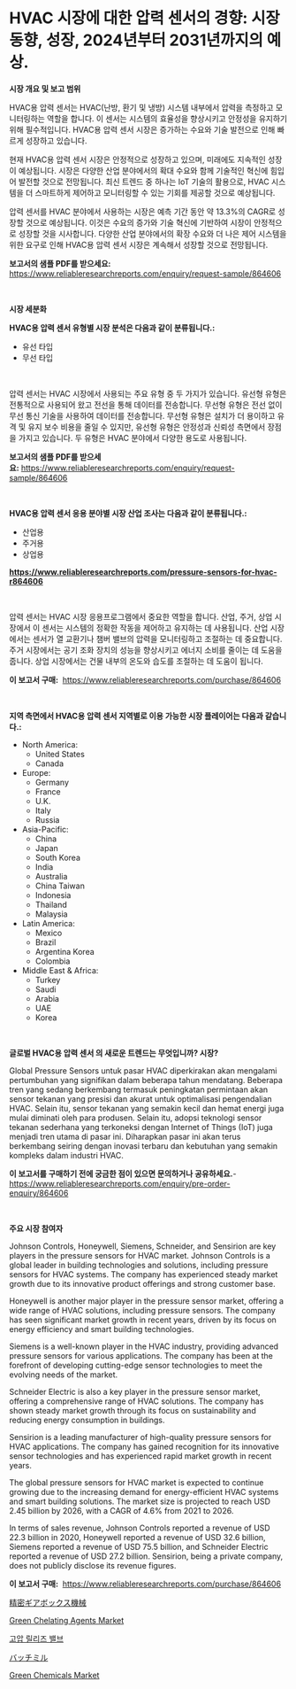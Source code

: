 <p><h1>HVAC 시장에 대한 압력 센서의 경향: 시장 동향, 성장, 2024년부터 2031년까지의 예상.</h1></p><p><strong>시장 개요 및 보고 범위</strong></p>
<p><p>HVAC용 압력 센서는 HVAC(난방, 환기 및 냉방) 시스템 내부에서 압력을 측정하고 모니터링하는 역할을 합니다. 이 센서는 시스템의 효율성을 향상시키고 안정성을 유지하기 위해 필수적입니다. HVAC용 압력 센서 시장은 증가하는 수요와 기술 발전으로 인해 빠르게 성장하고 있습니다. </p><p>현재 HVAC용 압력 센서 시장은 안정적으로 성장하고 있으며, 미래에도 지속적인 성장이 예상됩니다. 시장은 다양한 산업 분야에서의 확대 수요와 함께 기술적인 혁신에 힘입어 발전할 것으로 전망됩니다. 최신 트렌드 중 하나는 IoT 기술의 활용으로, HVAC 시스템을 더 스마트하게 제어하고 모니터링할 수 있는 기회를 제공할 것으로 예상됩니다.</p><p>압력 센서를 HVAC 분야에서 사용하는 시장은 예측 기간 동안 약 13.3%의 CAGR로 성장할 것으로 예상됩니다. 이것은 수요의 증가와 기술 혁신에 기반하여 시장이 안정적으로 성장할 것을 시사합니다. 다양한 산업 분야에서의 확장 수요와 더 나은 제어 시스템을 위한 요구로 인해 HVAC용 압력 센서 시장은 계속해서 성장할 것으로 전망됩니다.</p></p>
<p><strong>보고서의 샘플 PDF를 받으세요:</strong> <a href="https://www.reliableresearchreports.com/enquiry/request-sample/864606">https://www.reliableresearchreports.com/enquiry/request-sample/864606</a></p>
<p>&nbsp;</p>
<p><strong>시장 세분화</strong></p>
<p><strong>HVAC용 압력 센서 유형별 시장 분석은 다음과 같이 분류됩니다.:</strong></p>
<p><ul><li>유선 타입</li><li>무선 타입</li></ul></p>
<p>&nbsp;</p>
<p><p>압력 센서는 HVAC 시장에서 사용되는 주요 유형 중 두 가지가 있습니다. 유선형 유형은 전통적으로 사용되어 왔고 전선을 통해 데이터를 전송합니다. 무선형 유형은 전선 없이 무선 통신 기술을 사용하여 데이터를 전송합니다. 무선형 유형은 설치가 더 용이하고 유격 및 유지 보수 비용을 줄일 수 있지만, 유선형 유형은 안정성과 신뢰성 측면에서 장점을 가지고 있습니다. 두 유형은 HVAC 분야에서 다양한 용도로 사용됩니다.</p></p>
<p><strong>보고서의 샘플 PDF를 받으세요:</strong>&nbsp;<a href="https://www.reliableresearchreports.com/enquiry/request-sample/864606">https://www.reliableresearchreports.com/enquiry/request-sample/864606</a></p>
<p>&nbsp;</p>
<p><strong> HVAC용 압력 센서 응용 분야별 시장 산업 조사는 다음과 같이 분류됩니다.:</strong></p>
<p><ul><li>산업용</li><li>주거용</li><li>상업용</li></ul></p>
<p><strong><a href="https://www.reliableresearchreports.com/pressure-sensors-for-hvac-r864606">https://www.reliableresearchreports.com/pressure-sensors-for-hvac-r864606</a></strong></p>
<p>&nbsp;</p>
<p><p>압력 센서는 HVAC 시장 응용프로그램에서 중요한 역할을 합니다. 산업, 주거, 상업 시장에서 이 센서는 시스템의 정확한 작동을 제어하고 유지하는 데 사용됩니다. 산업 시장에서는 센서가 열 교환기나 챔버 밸브의 압력을 모니터링하고 조절하는 데 중요합니다. 주거 시장에서는 공기 조화 장치의 성능을 향상시키고 에너지 소비를 줄이는 데 도움을 줍니다. 상업 시장에서는 건물 내부의 온도와 습도를 조절하는 데 도움이 됩니다.</p></p>
<p><strong>이 보고서 구매:</strong>&nbsp; <a href="https://www.reliableresearchreports.com/purchase/864606">https://www.reliableresearchreports.com/purchase/864606</a></p>
<p>&nbsp;</p>
<p><strong>지역 측면에서 HVAC용 압력 센서 지역별로 이용 가능한 시장 플레이어는 다음과 같습니다.:</strong></p>
<p><ul>
    <li>
        North America:
        <ul>
            <li>United States</li>
            <li>Canada</li>
        </ul>
    </li>
    <li>
        Europe:
        <ul>
            <li>Germany</li>
            <li>France</li>
            <li>U.K.</li>
            <li>Italy</li>
            <li>Russia</li>
        </ul>
    </li>
    <li>
        Asia-Pacific:
        <ul>
            <li>China</li>
            <li>Japan</li>
            <li>South Korea</li>
            <li>India</li>
            <li>Australia</li>
            <li>China Taiwan</li>
            <li>Indonesia</li>
            <li>Thailand</li>
            <li>Malaysia</li>
        </ul>
    </li>
    <li>
        Latin America:
        <ul>
            <li>Mexico</li>
            <li>Brazil</li>
            <li>Argentina Korea</li>
            <li>Colombia</li>
        </ul>
    </li>
    <li>
        Middle East & Africa:
        <ul>
            <li>Turkey</li>
            <li>Saudi</li>
            <li>Arabia</li>
            <li>UAE</li>
            <li>Korea</li>
        </ul>
    </li>
    </ul></p>
<p>&nbsp;</p>
<p><strong>글로벌 HVAC용 압력 센서 의 새로운 트렌드는 무엇입니까? 시장?</strong></p>
<p><p>Global Pressure Sensors untuk pasar HVAC diperkirakan akan mengalami pertumbuhan yang signifikan dalam beberapa tahun mendatang. Beberapa tren yang sedang berkembang termasuk peningkatan permintaan akan sensor tekanan yang presisi dan akurat untuk optimalisasi pengendalian HVAC. Selain itu, sensor tekanan yang semakin kecil dan hemat energi juga mulai diminati oleh para produsen. Selain itu, adopsi teknologi sensor tekanan sederhana yang terkoneksi dengan Internet of Things (IoT) juga menjadi tren utama di pasar ini. Diharapkan pasar ini akan terus berkembang seiring dengan inovasi terbaru dan kebutuhan yang semakin kompleks dalam industri HVAC.</p></p>
<p><strong>이 보고서를 구매하기 전에 궁금한 점이 있으면 문의하거나 공유하세요.</strong>- <a href="https://www.reliableresearchreports.com/enquiry/pre-order-enquiry/864606">https://www.reliableresearchreports.com/enquiry/pre-order-enquiry/864606</a></p>
<p>&nbsp;</p>
<p><strong>주요 시장 참여자</strong></p>
<p><p>Johnson Controls, Honeywell, Siemens, Schneider, and Sensirion are key players in the pressure sensors for HVAC market. Johnson Controls is a global leader in building technologies and solutions, including pressure sensors for HVAC systems. The company has experienced steady market growth due to its innovative product offerings and strong customer base.</p><p>Honeywell is another major player in the pressure sensor market, offering a wide range of HVAC solutions, including pressure sensors. The company has seen significant market growth in recent years, driven by its focus on energy efficiency and smart building technologies.</p><p>Siemens is a well-known player in the HVAC industry, providing advanced pressure sensors for various applications. The company has been at the forefront of developing cutting-edge sensor technologies to meet the evolving needs of the market.</p><p>Schneider Electric is also a key player in the pressure sensor market, offering a comprehensive range of HVAC solutions. The company has shown steady market growth through its focus on sustainability and reducing energy consumption in buildings.</p><p>Sensirion is a leading manufacturer of high-quality pressure sensors for HVAC applications. The company has gained recognition for its innovative sensor technologies and has experienced rapid market growth in recent years.</p><p>The global pressure sensors for HVAC market is expected to continue growing due to the increasing demand for energy-efficient HVAC systems and smart building solutions. The market size is projected to reach USD 2.45 billion by 2026, with a CAGR of 4.6% from 2021 to 2026.</p><p>In terms of sales revenue, Johnson Controls reported a revenue of USD 22.3 billion in 2020, Honeywell reported a revenue of USD 32.6 billion, Siemens reported a revenue of USD 75.5 billion, and Schneider Electric reported a revenue of USD 27.2 billion. Sensirion, being a private company, does not publicly disclose its revenue figures.</p></p>
<p><strong>이 보고서 구매:</strong>&nbsp;&nbsp;<a href="https://www.reliableresearchreports.com/purchase/864606">https://www.reliableresearchreports.com/purchase/864606</a></p>
<p><p><a href="https://medium.com/@englandlifestyle_22171/%E7%B2%BE%E5%AF%86%E3%82%AE%E3%82%A2%E3%83%9C%E3%83%83%E3%82%AF%E3%82%B9%E6%A9%9F%E6%A2%B0%E5%B8%82%E5%A0%B4-%E5%B8%82%E5%A0%B4cagr-%E5%B8%82%E5%A0%B4%E3%83%88%E3%83%AC%E3%83%B3%E3%83%89-%E3%81%8A%E3%82%88%E3%81%B3%E6%88%90%E9%95%B7%E6%88%A6%E7%95%A5%E3%81%AB%E9%96%A2%E3%81%99%E3%82%8B%E6%B4%9E%E5%AF%9F-67fd51fc8d5b">精密ギアボックス機械</a></p><p><a href="https://www.linkedin.com/pulse/green-chelating-agents-market-provides-comprehensive-analysis-2lutf?trackingId=Qn95IYFIT%2FmDtI%2BRsIT1fw%3D%3D">Green Chelating Agents Market</a></p><p><a href="https://medium.com/@kennyaniel5/%EA%B3%A0%EC%95%95%EB%B0%B0%EC%B6%9C-%EB%B0%B8%EB%B8%8C-%EC%8B%9C%EC%9E%A5-%EA%B7%9C%EB%AA%A8-%EB%B0%8F-%EC%8B%9C%EC%9E%A5-%ED%8A%B8%EB%A0%8C%EB%93%9C-%EC%99%84%EC%A0%84%ED%95%9C-%EC%82%B0%EC%97%85-%EA%B0%9C%EC%9A%94-2024%EB%85%84%EB%B6%80%ED%84%B0-2031%EB%85%84%EA%B9%8C%EC%A7%80-e1c3b5942831">고압 릴리즈 밸브</a></p><p><a href="https://medium.com/@nairn_boy/%E3%83%90%E3%83%83%E3%83%81%E3%83%9F%E3%83%AB%E5%B8%82%E5%A0%B4-%E5%B8%82%E5%A0%B4%E3%82%B7%E3%82%A7%E3%82%A2-%E5%B8%82%E5%A0%B4%E3%83%88%E3%83%AC%E3%83%B3%E3%83%89-%E3%81%8A%E3%82%88%E3%81%B3%E5%B0%86%E6%9D%A5%E3%81%AE%E6%88%90%E9%95%B7%E3%82%92%E6%8E%A2%E3%82%8B-ef3ad95d150c">バッチミル</a></p><p><a href="https://www.linkedin.com/pulse/green-chemicals-market-provides-comprehensive-analysis-including-e1yof?trackingId=g1hjnPGrQUAnRTNF3ieVaQ%3D%3D">Green Chemicals Market</a></p></p>